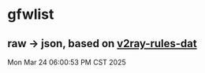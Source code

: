 # gfwlist
## raw -> json, based on [v2ray-rules-dat](https://github.com/Loyalsoldier/v2ray-rules-dat)
Mon Mar 24 06:00:53 PM CST 2025

